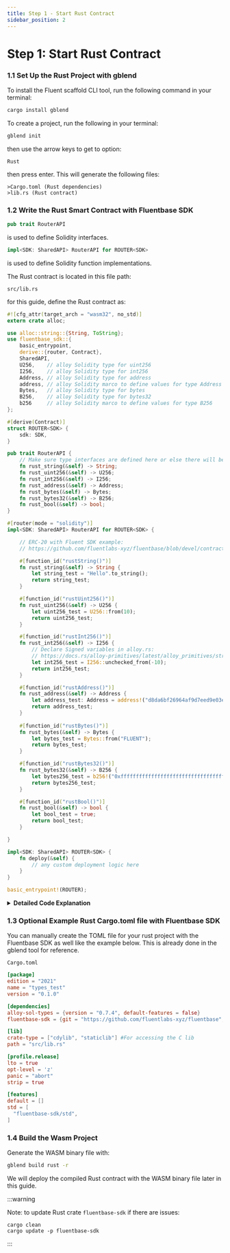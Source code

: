 ```yaml
---
title: Step 1 - Start Rust Contract
sidebar_position: 2
---
```


# Step 1: Start Rust Contract

<!-- ### 1.1 Set Up the Rust Project with Cargo

```bash
cargo new --lib types_test
cd types_test
``` -->

### 1.1 Set Up the Rust Project with gblend


<!-- > ℹ️ **Note**  
>
> You can also set up your first blended app with 
> 
>```shell
>   gblend init
>``` -->

To install the Fluent scaffold CLI tool, run the following command in your terminal:

```bash
cargo install gblend
```

To create a project, run the following in your terminal:

```bash
gblend init
```

then use the arrow keys to get to option:
```
Rust
```
then press enter. This will generate the following files:
```
>Cargo.toml (Rust dependencies)
>lib.rs (Rust contract)
```

### 1.2 Write the Rust Smart Contract with Fluentbase SDK

```rust
pub trait RouterAPI
```
is used to define Solidity interfaces.

```rust
impl<SDK: SharedAPI> RouterAPI for ROUTER<SDK> 
```
is used to define Solidity function implementations.

The Rust contract is located in this file path:

`src/lib.rs`

for this guide, define the Rust contract as:

```rust
#![cfg_attr(target_arch = "wasm32", no_std)]
extern crate alloc;

use alloc::string::{String, ToString};
use fluentbase_sdk::{
    basic_entrypoint,
    derive::{router, Contract},
    SharedAPI,
    U256,    // alloy Solidity type for uint256
    I256,    // alloy Solidity type for int256
    Address, // alloy Solidity type for address
    address, // alloy Solidity marco to define values for type Address
    Bytes,   // alloy Solidity type for bytes
    B256,    // alloy Solidity type for bytes32
    b256     // alloy Solidity marco to define values for type B256
};

#[derive(Contract)]
struct ROUTER<SDK> {
    sdk: SDK,
}

pub trait RouterAPI {
    // Make sure type interfaces are defined here or else there will be a compiler error.
    fn rust_string(&self) -> String;
    fn rust_uint256(&self) -> U256;
    fn rust_int256(&self) -> I256;
    fn rust_address(&self) -> Address;
    fn rust_bytes(&self) -> Bytes;
    fn rust_bytes32(&self) -> B256;
    fn rust_bool(&self) -> bool;
}

#[router(mode = "solidity")]
impl<SDK: SharedAPI> RouterAPI for ROUTER<SDK> {

    // ERC-20 with Fluent SDK example:
    // https://github.com/fluentlabs-xyz/fluentbase/blob/devel/contracts/examples/erc20/lib.rs

    #[function_id("rustString()")]
    fn rust_string(&self) -> String {
        let string_test = "Hello".to_string();
        return string_test;
    }

    #[function_id("rustUint256()")]
    fn rust_uint256(&self) -> U256 {
        let uint256_test = U256::from(10);
        return uint256_test;
    }

    #[function_id("rustInt256()")]
    fn rust_int256(&self) -> I256 {
        // Declare Signed variables in alloy.rs:
        // https://docs.rs/alloy-primitives/latest/alloy_primitives/struct.Signed.html#method.from_dec_str
        let int256_test = I256::unchecked_from(-10);
        return int256_test;
    }

    #[function_id("rustAddress()")]
    fn rust_address(&self) -> Address {
        let address_test: Address = address!("d8da6bf26964af9d7eed9e03e53415d37aa96045"); // vitalik.eth 0xd8da6bf26964af9d7eed9e03e53415d37aa96045
        return address_test;
    }
    
    #[function_id("rustBytes()")]
    fn rust_bytes(&self) -> Bytes {
        let bytes_test = Bytes::from("FLUENT");
        return bytes_test;
    }

    #[function_id("rustBytes32()")]
    fn rust_bytes32(&self) -> B256 {
        let bytes256_test = b256!("0xffffffffffffffffffffffffffffffffffffffffffffffffffffffffffffffff");
        return bytes256_test;
    }

    #[function_id("rustBool()")]
    fn rust_bool(&self) -> bool {
        let bool_test = true;
        return bool_test;
    }

}

impl<SDK: SharedAPI> ROUTER<SDK> {
    fn deploy(&self) {
        // any custom deployment logic here
    }
}

basic_entrypoint!(ROUTER);
```

<details>

<summary><strong>Detailed Code Explanation</strong></summary>

#### 1. `#![cfg_attr(target_arch = "wasm32", no_std)]`

This line is a compiler directive. It specifies that if the target architecture is `wasm32` (WebAssembly 32-bit), the code should be compiled without the standard library (`no_std`). This is necessary for WebAssembly, which doesn't have a full standard library available.

#### 2. `extern crate alloc;` and `extern crate fluentbase_sdk;`

These lines declare external crates (libraries) that the code depends on.

* `alloc` is a core library that provides heap allocation functionality.
* `fluentbase_sdk` is the SDK provided by Fluent for writing contracts.

#### 3. `use alloc::string::{String, ToString};`

This line imports the `String` and `ToString` types from the `alloc` crate. This is necessary because the standard `std` library, which normally includes these, is not available in `no_std` environments.

#### 4. `use fluentbase_sdk::{ basic_entrypoint, derive::{router, function_id, Contract}, SharedAPI };`

This line imports various items from the `fluentbase_sdk` crate:

* `basic_entrypoint` is a macro for defining the main entry point of the contract.
* `router` and `function_id` are macros for routing function calls and defining function signatures.
* `Contract` Trait enabling contract functionality.
* `SharedAPI` is a trait that abstracts the API shared between different environments.

#### 5. `#[derive(Contract)] struct ROUTER;`

This line defines a struct named `ROUTER` and derives a contract implementation for it. The `ROUTER` struct will implement the logic for our contract.

#### 6. `pub trait RouterAPI { fn greeting(&self) -> String; }`

This defines a trait named `RouterAPI` with a single method `greeting`. This method returns a `String`.

#### 7. `#[router(mode = "solidity")] impl<SDK: SharedAPI> RouterAPI for ROUTER<SDK> { ... }`

This block implements the `RouterAPI` trait for the `ROUTER` struct. The `#[router(mode = "solidity")]` attribute indicates that this implementation is for a Solidity-compatible router.

**Inside the Implementation:**

* `#[function_id("greeting()"]` specifies the function signature in Solidity syntax. This tells the router how to call this function from Solidity.
* `fn greeting<SDK: SharedAPI>(&self) -> String { "Hello".to_string() }` is the implementation of the `greeting` method, which simply returns the string "Hello".

#### 8. `impl<SDK: SharedAPI> ROUTER<SDK> { fn deploy(&self) { // any custom deployment logic here } }`

This block provides an additional method `deploy` for the `ROUTER` struct. This method can include custom deployment logic. Currently, it's an empty placeholder.

#### 9. `basic_entrypoint!(ROUTER);`

This macro invocation sets up the `ROUTER` struct as the main entry point for the contract. It handles necessary boilerplate code for contract initialization and invocation.

#### Summary

This Rust code defines a smart contract that will be compiled to WebAssembly. The contract implements a single function `greeting` that returns the string "Hello". The contract is designed to be called from a Solidity environment, showcasing interoperability between different virtual machines. The `basic_entrypoint!` macro ties everything together, making `ROUTER` the entry point for the contract.

</details>

### 1.3 Optional Example Rust Cargo.toml file with Fluentbase SDK

You can manually create the TOML file for your rust project with the Fluentbase SDK as well like the example below.
This is already done in the gblend tool for reference.

`Cargo.toml`

```toml
[package]
edition = "2021"
name = "types_test"
version = "0.1.0"

[dependencies]
alloy-sol-types = {version = "0.7.4", default-features = false}
fluentbase-sdk = {git = "https://github.com/fluentlabs-xyz/fluentbase", default-features = false}

[lib]
crate-type = ["cdylib", "staticlib"] #For accessing the C lib
path = "src/lib.rs"

[profile.release]
lto = true
opt-level = 'z'
panic = "abort"
strip = true

[features]
default = []
std = [
  "fluentbase-sdk/std",
]
```

### 1.4 Build the Wasm Project

Generate the WASM binary file with:

```bash
gblend build rust -r
```

We will deploy the compiled Rust contract with the WASM binary file later in this guide.

:::warning

Note: to update Rust crate `fluentbase-sdk` if there are issues:

```shell
cargo clean
cargo update -p fluentbase-sdk
```
:::
